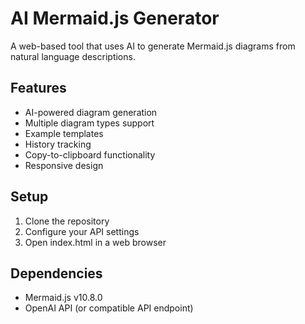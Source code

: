 # AI Mermaid.js Generator

A web-based tool that uses AI to generate Mermaid.js diagrams from natural language descriptions.

## Features
- AI-powered diagram generation
- Multiple diagram types support
- Example templates
- History tracking
- Copy-to-clipboard functionality
- Responsive design

## Setup
1. Clone the repository
2. Configure your API settings
3. Open index.html in a web browser

## Dependencies
- Mermaid.js v10.8.0
- OpenAI API (or compatible API endpoint) 